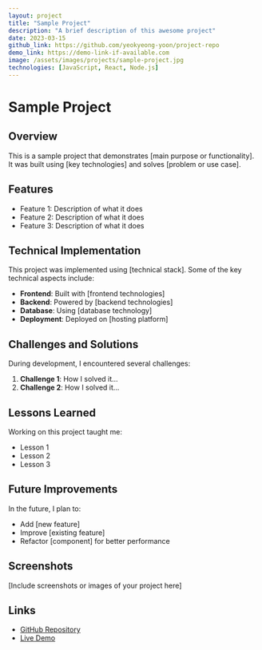 ```yaml
---
layout: project
title: "Sample Project"
description: "A brief description of this awesome project"
date: 2023-03-15
github_link: https://github.com/yeokyeong-yoon/project-repo
demo_link: https://demo-link-if-available.com
image: /assets/images/projects/sample-project.jpg
technologies: [JavaScript, React, Node.js]
---
```


# Sample Project

## Overview

This is a sample project that demonstrates [main purpose or functionality]. It was built using [key technologies] and solves [problem or use case].

## Features

- Feature 1: Description of what it does
- Feature 2: Description of what it does
- Feature 3: Description of what it does

## Technical Implementation

This project was implemented using [technical stack]. Some of the key technical aspects include:

- **Frontend**: Built with [frontend technologies]
- **Backend**: Powered by [backend technologies]
- **Database**: Using [database technology]
- **Deployment**: Deployed on [hosting platform]

## Challenges and Solutions

During development, I encountered several challenges:

1. **Challenge 1**: How I solved it...
2. **Challenge 2**: How I solved it...

## Lessons Learned

Working on this project taught me:

- Lesson 1
- Lesson 2
- Lesson 3

## Future Improvements

In the future, I plan to:

- Add [new feature]
- Improve [existing feature]
- Refactor [component] for better performance

## Screenshots

[Include screenshots or images of your project here]

## Links

- [GitHub Repository](https://github.com/yeokyeong-yoon/project-repo)
- [Live Demo](https://demo-link-if-available.com) 